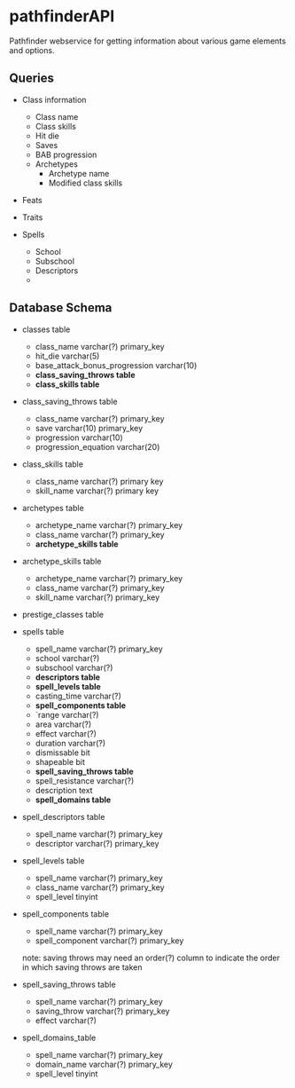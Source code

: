 # pathfinderAPI
Pathfinder webservice for getting information about various game elements and options.

## Queries

* Class information
    * Class name
    * Class skills
    * Hit die
    * Saves
    * BAB progression
    * Archetypes
        * Archetype name
        * Modified class skills

* Feats
* Traits
* Spells
    * School
    * Subschool
    * Descriptors
    * 
    
    
    
## Database Schema

* classes table
    * class_name varchar(?) primary_key
    * hit_die varchar(5)
    * base_attack_bonus_progression varchar(10)
    * **class_saving_throws table**
    * **class_skills table**
    
* class_saving_throws table
    * class_name varchar(?) primary_key
    * save varchar(10) primary_key
    * progression varchar(10)
    * progression_equation varchar(20)
    
* class_skills table
    * class_name varchar(?) primary key
    * skill_name varchar(?) primary key

* archetypes table
    * archetype_name varchar(?) primary_key
    * class_name varchar(?) primary_key
    * **archetype_skills table**

* archetype_skills table
    * archetype_name varchar(?) primary_key
    * class_name varchar(?) primary_key
    * skill_name varchar(?) primary_key
    
* prestige_classes table
    
* spells table
    * spell_name varchar(?) primary_key
    * school varchar(?)
    * subschool varchar(?)
    * **descriptors table**
    * **spell_levels table**
    * casting_time varchar(?)
    * **spell_components table**
    * `range varchar(?)
    * area varchar(?)
    * effect varchar(?)
    * duration varchar(?)
    * dismissable bit
    * shapeable bit
    * **spell_saving_throws table**
    * spell_resistance varchar(?)
    * description text
    * **spell_domains table**
    
    
    
* spell_descriptors table
    * spell_name varchar(?) primary_key
    * descriptor varchar(?) primary_key
    
* spell_levels table
    * spell_name varchar(?) primary_key
    * class_name varchar(?) primary_key
    * spell_level tinyint
    
* spell_components table
    * spell_name varchar(?) primary_key
    * spell_component varchar(?) primary_key
    

   note: saving throws may need an order(?) column to indicate the order in which saving throws are taken
* spell_saving_throws table
    * spell_name varchar(?) primary_key
    * saving_throw varchar(?) primary_key
    * effect varchar(?)
    
* spell_domains_table
    * spell_name varchar(?) primary_key
    * domain_name varchar(?) primary_key
    * spell_level tinyint
